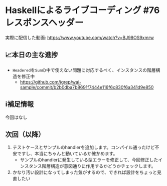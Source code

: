 # Haskellによるライブコーディング #76 レスポンスヘッダー

実際に配信した動画: <https://www.youtube.com/watch?v=BJ98OS9xmrw>

## 📈本日の主な進捗

- `Headered`を`Sum`の中で使えない問題に対応するべく、インスタンスの階層構造を修正中
    - <https://github.com/igrep/wai-sample/commit/b2b0dba7b8691f7444e116f6c830f6a341d9e850>

## ℹ️補足情報

今回はなし

## 次回（以降）

1. テストケースとサンプルのhandlerを追加します。コンパイル通ったけど不安ですし、本当にちゃんと動いているか確かめます。
    - サンプルのhandlerに発生している型エラーを修正して、今回修正したインスタンス階層構造が意図通りに作用するかどうかチェックします。
1. かなり汚い設計になってしまった気がするので、できれば設計をちょっと見直したい
